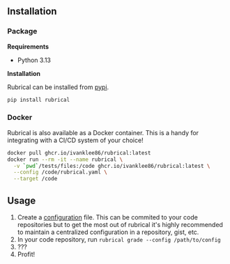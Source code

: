 ## Installation

### Package

**Requirements**

* Python 3.13

**Installation**

Rubrical can be installed from [pypi](https://pypi.org/).

```bash
pip install rubrical
```

### Docker

Rubrical is also available as a Docker container.  This is a handy for integrating with a CI/CD system of your choice!

```bash
docker pull ghcr.io/ivanklee86/rubrical:latest
docker run --rm -it --name rubrical \
  -v `pwd`/tests/files:/code ghcr.io/ivanklee86/rubrical:latest \
  --config /code/rubrical.yaml \
  --target /code
```

## Usage

1. Create a [configuration](installation_and_usage.md) file.  This can be commited to your code repositories but to get the most out of rubrical it's highly recommended to maintain a centralized configuration in a repository, gist, etc.
2. In your code repository, run `rubrical grade --config /path/to/config`
3. ???
4. Profit!
